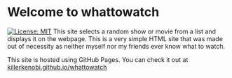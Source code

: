 # Welcome to whattowatch

[![License: MIT](https://img.shields.io/badge/License-MIT-yellow.svg)](https://opensource.org/licenses/MIT)
This site selects a random show or movie from a list and displays it on the webpage. This is a very simple HTML site that was made out of necessity as neither myself nor my friends ever know what to watch.

This site is hosted using GitHub Pages. You can check it out at [killerkenobi.github.io/whattowatch](https://killerkenobi.github.io/whattowatch/)

